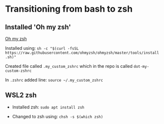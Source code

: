 # Transitioning from bash to zsh

## Installed 'Oh my zsh'

[Oh my zsh](https://github.com/ohmyzsh/ohmyzsh)

Installed using: `sh -c "$(curl -fsSL https://raw.githubusercontent.com/ohmyzsh/ohmyzsh/master/tools/install.sh)"`

Created file called `.my_custom_zshrc` which in the repo is called `dot-my-custom-zshrc`

In `.zshrc` added line: `source ~/.my_custom_zshrc`

## WSL2 zsh

- Installed zsh: `sudo apt install zsh` 

- Changed to zsh using: `chsh -s $(which zsh)`


